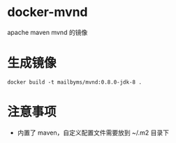 # docker-mvnd
apache maven mvnd 的镜像

# 生成镜像
```
docker build -t mailbyms/mvnd:0.8.0-jdk-8 .
```

# 注意事项
- 内置了 maven，自定义配置文件需要放到 ~/.m2 目录下